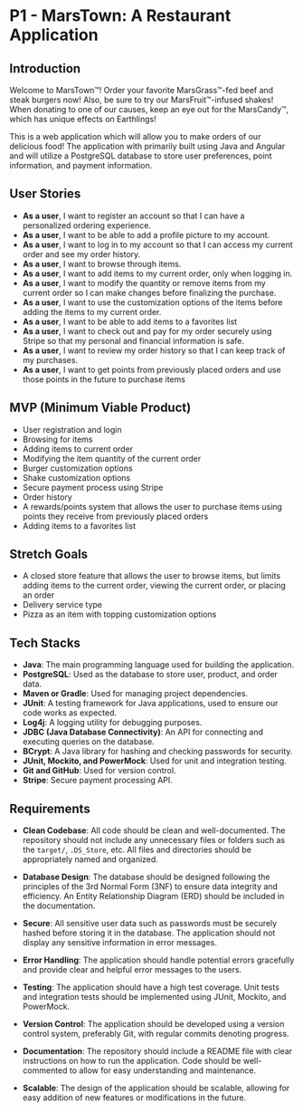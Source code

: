 # P1 - MarsTown: A Restaurant Application

## Introduction

Welcome to MarsTown™! Order your favorite MarsGrass™-fed beef and steak burgers now! Also, be sure to try our MarsFruit™-infused shakes! When donating to one of our causes, keep an eye out for the MarsCandy™, which has unique effects on Earthlings!

This is a web application which will allow you to make orders of our delicious food! The application with primarily built using Java and Angular and will utilize a PostgreSQL database to store user preferences, point information, and payment information.

## User Stories

- **As a user**, I want to register an account so that I can have a personalized ordering experience.
- **As a user**, I want to be able to add a profile picture to my account.
- **As a user**, I want to log in to my account so that I can access my current order and see my order history.
- **As a user**, I want to browse through items.
- **As a user**, I want to add items to my current order, only when logging in.
- **As a user**, I want to modify the quantity or remove items from my current order so I can make changes before finalizing the purchase.
- **As a user**, I want to use the customization options of the items before adding the items to my current order.
- **As a user**, I want to be able to add items to a favorites list
- **As a user**, I want to check out and pay for my order securely using Stripe so that my personal and financial information is safe.
- **As a user**, I want to review my order history so that I can keep track of my purchases.
- **As a user**, I want to get points from previously placed orders and use those points in the future to purchase items

## MVP (Minimum Viable Product)

- User registration and login
- Browsing for items
- Adding items to current order
- Modifying the item quantity of the current order
- Burger customization options
- Shake customization options
- Secure payment process using Stripe
- Order history
- A rewards/points system that allows the user to purchase items using points they receive from previously placed orders
- Adding items to a favorites list

## Stretch Goals

- A closed store feature that allows the user to browse items, but limits adding items to the current order, viewing the current order, or placing an order
- Delivery service type
- Pizza as an item with topping customization options

## Tech Stacks

- **Java**: The main programming language used for building the application.
- **PostgreSQL**: Used as the database to store user, product, and order data.
- **Maven or Gradle**: Used for managing project dependencies.
- **JUnit**: A testing framework for Java applications, used to ensure our code works as expected.
- **Log4j**: A logging utility for debugging purposes.
- **JDBC (Java Database Connectivity)**: An API for connecting and executing queries on the database.
- **BCrypt**: A Java library for hashing and checking passwords for security.
- **JUnit, Mockito, and PowerMock**: Used for unit and integration testing.
- **Git and GitHub**: Used for version control.
- **Stripe**: Secure payment processing API.

## Requirements

- **Clean Codebase**: All code should be clean and well-documented. The repository should not include any unnecessary files or folders such as the `target/`, `.DS_Store`, etc. All files and directories should be appropriately named and organized.

- **Database Design**: The database should be designed following the principles of the 3rd Normal Form (3NF) to ensure data integrity and efficiency. An Entity Relationship Diagram (ERD) should be included in the documentation.

- **Secure**: All sensitive user data such as passwords must be securely hashed before storing it in the database. The application should not display any sensitive information in error messages.

- **Error Handling**: The application should handle potential errors gracefully and provide clear and helpful error messages to the users.

- **Testing**: The application should have a high test coverage. Unit tests and integration tests should be implemented using JUnit, Mockito, and PowerMock.

- **Version Control**: The application should be developed using a version control system, preferably Git, with regular commits denoting progress.

- **Documentation**: The repository should include a README file with clear instructions on how to run the application. Code should be well-commented to allow for easy understanding and maintenance.

- **Scalable**: The design of the application should be scalable, allowing for easy addition of new features or modifications in the future.
